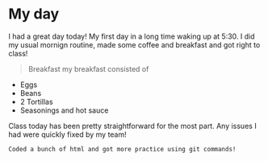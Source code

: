 # My day

 I had a great day today! My first day in a long time waking up at 5:30.
 I did my usual mornign routine, made some coffee and breakfast and got right to class!
> Breakfast 
my breakfast consisted of 
* Eggs
* Beans
* 2 Tortillas
* Seasonings and hot sauce

 Class today has been pretty straightforward for the most part. Any issues I had were quickly fixed by my team!

``` Coded a bunch of html and got more practice using git commands! ```

